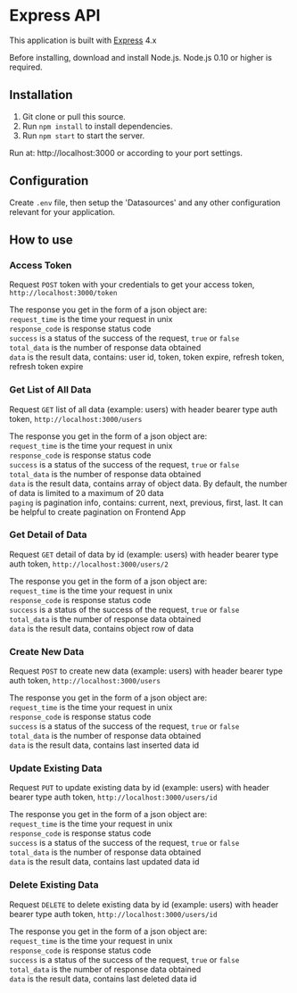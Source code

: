 # Express API

This application is built with [Express](https://expressjs.com) 4.x

Before installing, download and install Node.js. Node.js 0.10 or higher is required.

## Installation

1. Git clone or pull this source.
2. Run `npm install` to install dependencies.
3. Run `npm start` to start the server.

Run at: http://localhost:3000 or according to your port settings.

## Configuration

Create `.env` file, then setup the 'Datasources' and any other
configuration relevant for your application.

## How to use

### Access Token

Request `POST` token with your credentials to get your access token, `http://localhost:3000/token`

The response you get in the form of a json object are:<br />
`request_time` is the time your request in unix<br />
`response_code` is response status code<br />
`success` is a status of the success of the request, `true` or `false`<br />
`total_data` is the number of response data obtained<br />
`data` is the result data, contains: user id, token, token expire, refresh token, refresh token expire<br />

### Get List of All Data

Request `GET` list of all data (example: users) with header bearer type auth token, `http://localhost:3000/users`

The response you get in the form of a json object are:<br />
`request_time` is the time your request in unix<br />
`response_code` is response status code<br />
`success` is a status of the success of the request, `true` or `false`<br />
`total_data` is the number of response data obtained<br />
`data` is the result data, contains array of object data. By default, the number of data is limited to a maximum of 20 data<br />
`paging` is pagination info, contains: current, next, previous, first, last. It can be helpful to create pagination on Frontend App<br />

### Get Detail of Data

Request `GET` detail of data by id (example: users) with header bearer type auth token, `http://localhost:3000/users/2`

The response you get in the form of a json object are:<br />
`request_time` is the time your request in unix<br />
`response_code` is response status code<br />
`success` is a status of the success of the request, `true` or `false`<br />
`total_data` is the number of response data obtained<br />
`data` is the result data, contains object row of data<br />

### Create New Data

Request `POST` to create new data (example: users) with header bearer type auth token, `http://localhost:3000/users`

The response you get in the form of a json object are:<br />
`request_time` is the time your request in unix<br />
`response_code` is response status code<br />
`success` is a status of the success of the request, `true` or `false`<br />
`total_data` is the number of response data obtained<br />
`data` is the result data, contains last inserted data id<br />

### Update Existing Data

Request `PUT` to update existing data by id (example: users) with header bearer type auth token, `http://localhost:3000/users/id`

The response you get in the form of a json object are:<br />
`request_time` is the time your request in unix<br />
`response_code` is response status code<br />
`success` is a status of the success of the request, `true` or `false`<br />
`total_data` is the number of response data obtained<br />
`data` is the result data, contains last updated data id<br />

### Delete Existing Data

Request `DELETE` to delete existing data by id (example: users) with header bearer type auth token, `http://localhost:3000/users/id`

The response you get in the form of a json object are:<br />
`request_time` is the time your request in unix<br />
`response_code` is response status code<br />
`success` is a status of the success of the request, `true` or `false`<br />
`total_data` is the number of response data obtained<br />
`data` is the result data, contains last deleted data id<br />
